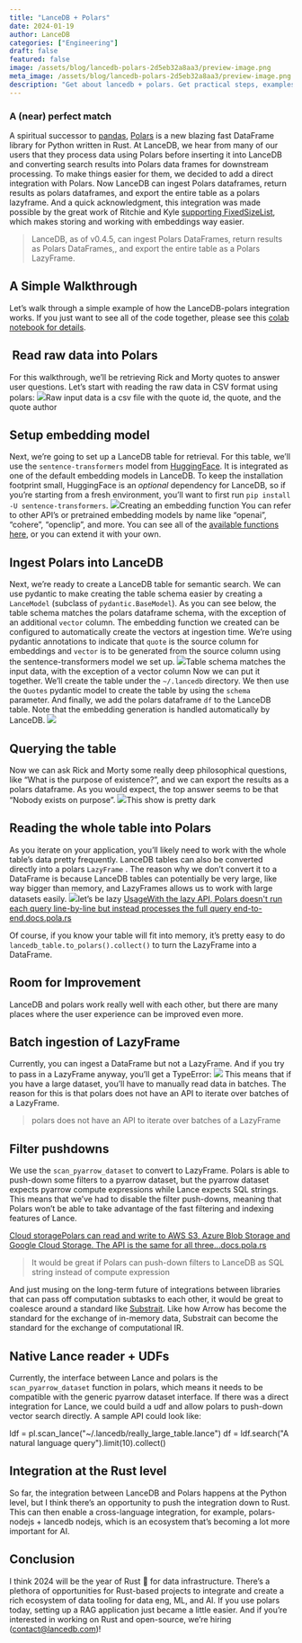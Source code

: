 ```yaml
---
title: "LanceDB + Polars"
date: 2024-01-19
author: LanceDB
categories: ["Engineering"]
draft: false
featured: false
image: /assets/blog/lancedb-polars-2d5eb32a8aa3/preview-image.png
meta_image: /assets/blog/lancedb-polars-2d5eb32a8aa3/preview-image.png
description: "Get about lancedb + polars. Get practical steps, examples, and best practices you can use now."
---
```


### A (near) perfect match

A spiritual successor to [pandas](https://github.com/pandas-dev/pandas), [Polars](https://github.com/pola-rs/polars) is a new blazing fast DataFrame library for Python written in Rust. At LanceDB, we hear from many of our users that they process data using Polars before inserting it into LanceDB and converting search results into Polars data frames for downstream processing. To make things easier for them, we decided to add a direct integration with Polars. Now LanceDB can ingest Polars dataframes, return results as polars dataframes, and export the entire table as a polars lazyframe. And a quick acknowledgment, this integration was made possible by the great work of Ritchie and Kyle [supporting FixedSizeList](https://github.com/pola-rs/polars/pull/8943), which makes storing and working with embeddings way easier.

> LanceDB, as of v0.4.5, can ingest Polars DataFrames, return results as Polars DataFrames,, and export the entire table as a Polars LazyFrame.

## A Simple Walkthrough

Let’s walk through a simple example of how the LanceDB-polars integration works. If you just want to see all of the code together, please see this [colab notebook for details](https://colab.research.google.com/drive/15EKQmXqfMDouQINpA1SjA-zbSXbukpaZ?usp=sharing).

## ‍️ Read raw data into Polars

For this walkthrough, we’ll be retrieving Rick and Morty quotes to answer user questions. Let’s start with reading the raw data in CSV format using polars:
![](https://miro.medium.com/v2/resize:fit:770/1*DCpIahADQbISYT0NzzLt0w.png)Raw input data is a csv file with the quote id, the quote, and the quote author
## Setup embedding model

Next, we’re going to set up a LanceDB table for retrieval. For this table, we’ll use the `sentence-transformers` model from [HuggingFace](https://huggingface.co/sentence-transformers). It is integrated as one of the default embedding models in LanceDB. To keep the installation footprint small, HuggingFace is an *optional* dependency for LanceDB, so if you’re starting from a fresh environment, you’ll want to first run `pip install -U sentence-transformers`.
![](https://miro.medium.com/v2/resize:fit:770/1*5WCj3ewbNe-N5HADxjAbeg.png)Creating an embedding function
You can refer to other API’s or pretrained embedding models by name like “openai”, “cohere”, “openclip”, and more. You can see all of the [available functions here](https://lancedb.github.io/lancedb/embeddings/default_embedding_functions/), or you can extend it with your own.

## Ingest Polars into LanceDB

Next, we’re ready to create a LanceDB table for semantic search. We can use pydantic to make creating the table schema easier by creating a `LanceModel` (subclass of `pydantic.BaseModel`). As you can see below, the table schema matches the polars dataframe schema, with the exception of an additional `vector` column. The embedding function we created can be configured to automatically create the vectors at ingestion time. We’re using pydantic annotations to indicate that `quote` is the source column for embeddings and `vector` is to be generated from the source column using the sentence-transformers model we set up.
![](https://miro.medium.com/v2/resize:fit:770/1*2VbkYnesnJUC1ivWeFhL0g.png)Table schema matches the input data, with the exception of a vector column
Now we can put it together. We’ll create the table under the `~/.lancedb` directory. We then use the `Quotes` pydantic model to create the table by using the `schema` parameter. And finally, we add the polars dataframe `df` to the LanceDB table. Note that the embedding generation is handled automatically by LanceDB.
![](https://miro.medium.com/v2/resize:fit:770/1*42oY_hBjRATPkITTzWOyVQ.png)
## Querying the table

Now we can ask Rick and Morty some really deep philosophical questions, like “What is the purpose of existence?”, and we can export the results as a polars dataframe. As you would expect, the top answer seems to be that “Nobody exists on purpose”.
![](https://miro.medium.com/v2/resize:fit:770/1*sLid0_9Uhz1vw0MmwBN_Fg.png)This show is pretty dark
## Reading the whole table into Polars

As you iterate on your application, you’ll likely need to work with the whole table’s data pretty frequently. LanceDB tables can also be converted directly into a polars `LazyFrame` . The reason why we don’t convert it to a DataFrame is because LanceDB tables can potentially be very large, like way bigger than memory, and LazyFrames allows us to work with large datasets easily.
![](https://miro.medium.com/v2/resize:fit:770/1*Wrrj0-K7vDgQ35JwibpTpA.png)let’s be lazy
[UsageWith the lazy API, Polars doesn't run each query line-by-line but instead processes the full query end-to-end.docs.pola.rs](https://docs.pola.rs/user-guide/lazy/using/?source=post_page-----2d5eb32a8aa3--------------------------------)

Of course, if you know your table will fit into memory, it’s pretty easy to do `lancedb_table.to_polars().collect()` to turn the LazyFrame into a DataFrame.

## Room for Improvement

LanceDB and polars work really well with each other, but there are many places where the user experience can be improved even more.

## Batch ingestion of LazyFrame

Currently, you can ingest a DataFrame but not a LazyFrame. And if you try to pass in a LazyFrame anyway, you’ll get a TypeError:
![](https://miro.medium.com/v2/resize:fit:770/1*VTV1hT5-rZbdG2izwcxl2w.png)
This means that if you have a large dataset, you’ll have to manually read data in batches. The reason for this is that polars does not have an API to iterate over batches of a LazyFrame.

> polars does not have an API to iterate over batches of a LazyFrame

## Filter pushdowns

We use the `scan_pyarrow_dataset` to convert to LazyFrame. Polars is able to push-down some filters to a pyarrow dataset, but the pyarrow dataset expects pyarrow compute expressions while Lance expects SQL strings. This means that we’ve had to disable the filter push-downs, meaning that Polars won’t be able to take advantage of the fast filtering and indexing features of Lance.

[Cloud storagePolars can read and write to AWS S3, Azure Blob Storage and Google Cloud Storage. The API is the same for all three…docs.pola.rs](https://docs.pola.rs/user-guide/io/cloud-storage/?source=post_page-----2d5eb32a8aa3--------------------------------#scanning-with-pyarrow)

> It would be great if Polars can push-down filters to LanceDB as SQL string instead of compute expression

And just musing on the long-term future of integrations between libraries that can pass off computation subtasks to each other, it would be great to coalesce around a standard like [Substrait](https://substrait.io/). Like how Arrow has become the standard for the exchange of in-memory data, Substrait can become the standard for the exchange of computational IR.

## Native Lance reader + UDFs

Currently, the interface between Lance and polars is the `scan_pyarrow_dataset` function in polars, which means it needs to be compatible with the generic pyarrow dataset interface. If there was a direct integration for Lance, we could build a udf and allow polars to push-down vector search directly. A sample API could look like:

ldf = pl.scan_lance("~/.lancedb/really_large_table.lance")
df = ldf.search("A natural language query").limit(10).collect()

## Integration at the Rust level

So far, the integration between LanceDB and Polars happens at the Python level, but I think there’s an opportunity to push the integration down to Rust. This can then enable a cross-language integration, for example, polars-nodejs + lancedb nodejs, which is an ecosystem that’s becoming a lot more important for AI.

## Conclusion

I think 2024 will be the year of Rust 🦀 for data infrastructure. There’s a plethora of opportunities for Rust-based projects to integrate and create a rich ecosystem of data tooling for data eng, ML, and AI. If you use polars today, setting up a RAG application just became a little easier. And if you’re interested in working on Rust and open-source, we’re hiring (contact@lancedb.com)!
